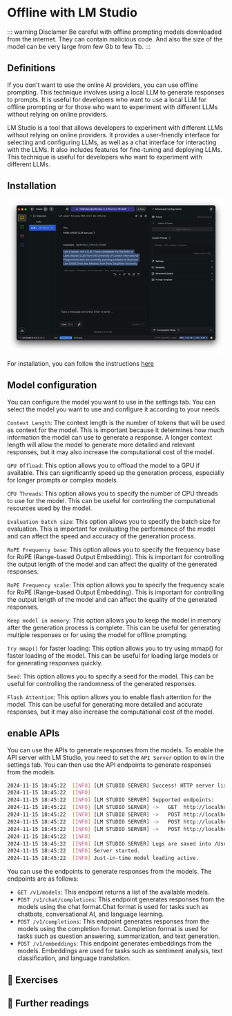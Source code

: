 # Offline with LM Studio

::: warning Disclamer
Be careful with offline prompting models downloaded from the internet. They can contain malicious code. And also the size of the model can be very large from few Gb to few Tb. 
:::

## Definitions

If you don't want to use the online AI providers, you can use offline prompting. This technique involves using a local LLM to generate responses to prompts. It is useful for developers who want to use a local LLM for offline prompting or for those who want to experiment with different LLMs without relying on online providers.

LM Studio is a tool that allows developers to experiment with different LLMs without relying on online providers. It provides a user-friendly interface for selecting and configuring LLMs, as well as a chat interface for interacting with the LLMs. It also includes features for fine-tuning and deploying LLMs. This technique is useful for developers who want to experiment with different LLMs.

## Installation

![lmstudio_installation](../assets/images/lmstudio.png)

For installation, you can follow the instructions [here](https://lmstudio.ai/docs/)

## Model configuration

You can configure the model you want to use in the settings tab. You can select the model you want to use and configure it according to your needs.

`Context Length`: The context length is the number of tokens that will be used as context for the model. This is important because it determines how much information the model can use to generate a response. A longer context length will allow the model to generate more detailed and relevant responses, but it may also increase the computational cost of the model.

`GPU Offload`: This option allows you to offload the model to a GPU if available. This can significantly speed up the generation process, especially for longer prompts or complex models.

`CPU Threads`: This option allows you to specify the number of CPU threads to use for the model. This can be useful for controlling the computational resources used by the model.

`Evaluation batch size`: This option allows you to specify the batch size for evaluation. This is important for evaluating the performance of the model and can affect the speed and accuracy of the generation process.

`RoPE Frequency base`: This option allows you to specify the frequency base for RoPE (Range-based Output Embedding). This is important for controlling the output length of the model and can affect the quality of the generated responses.

`RoPE Frequency scale`: This option allows you to specify the frequency scale for RoPE (Range-based Output Embedding). This is important for controlling the output length of the model and can affect the quality of the generated responses.

`Keep model in memory`: This option allows you to keep the model in memory after the generation process is complete. This can be useful for generating multiple responses or for using the model for offline prompting.

`Try mmap()` for faster loading: This option allows you to try using mmap() for faster loading of the model. This can be useful for loading large models or for generating responses quickly.

`Seed`: This option allows you to specify a seed for the model. This can be useful for controlling the randomness of the generated responses.

`Flash Attention`: This option allows you to enable flash attention for the model. This can be useful for generating more detailed and accurate responses, but it may also increase the computational cost of the model.


## enable APIs

You can use the APIs to generate responses from the models. To enable the API server with LM Studio, you need to set the `API Server` option to `ON` in the settings tab. You can then use the API endpoints to generate responses from the models.


```bash
2024-11-15 18:45:22  [INFO] [LM STUDIO SERVER] Success! HTTP server listening on port 1234
2024-11-15 18:45:22  [INFO]
2024-11-15 18:45:22  [INFO] [LM STUDIO SERVER] Supported endpoints:
2024-11-15 18:45:22  [INFO] [LM STUDIO SERVER] ->	GET  http://localhost:1234/v1/models
2024-11-15 18:45:22  [INFO] [LM STUDIO SERVER] ->	POST http://localhost:1234/v1/chat/completions
2024-11-15 18:45:22  [INFO] [LM STUDIO SERVER] ->	POST http://localhost:1234/v1/completions
2024-11-15 18:45:22  [INFO] [LM STUDIO SERVER] ->	POST http://localhost:1234/v1/embeddings
2024-11-15 18:45:22  [INFO]
2024-11-15 18:45:22  [INFO] [LM STUDIO SERVER] Logs are saved into /Users/ibrahim/.cache/lm-studio/server-logs
2024-11-15 18:45:22  [INFO] Server started.
2024-11-15 18:45:22  [INFO] Just-in-time model loading active.
```

You can use the endpoints to generate responses from the models. The endpoints are as follows:

- `GET /v1/models`: This endpoint returns a list of the available models.
- `POST /v1/chat/completions`: This endpoint generates responses from the models using the chat format.Chat format is used for tasks such as chatbots, conversational AI, and language learning.
- `POST /v1/completions`: This endpoint generates responses from the models using the completion format. Completion format is used for tasks such as question answering, summarization, and text generation.
- `POST /v1/embeddings`: This endpoint generates embeddings from the models. Embeddings are used for tasks such as sentiment analysis, text classification, and language translation.


## 🧪 Exercises

## 📖 Further readings